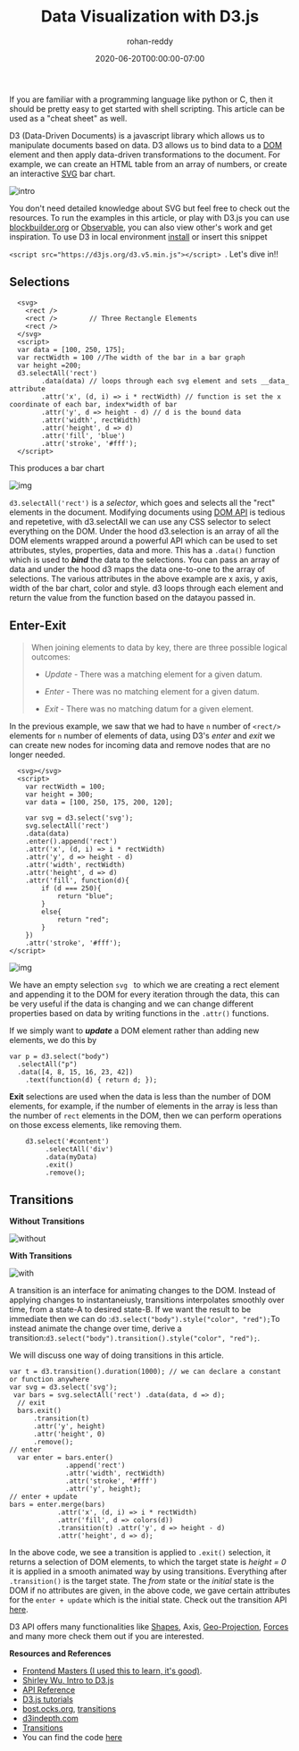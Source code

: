 ﻿---
layout: engineering-education
status: publish
published: true
slug: data-visualization-with-d3-js
title: Data Visualization with D3.js
description: A shell script is a computer program designed to be run by the Unix shell. Typical operations performed by shell scripts include file manipulation, program execution, and printing text.
author: rohan-reddy
date: 2020-06-20T00:00:00-07:00
topics: []
excerpt_separator: <!--more-->
images:

  - url: /engineering-education/data-visualization-with-d3-js/hero.jpg
    alt: shell scripting example image
---
If you are familiar with a programming language like python or C, then it should be pretty easy to get started with shell scripting. This article can be used as a "cheat sheet" as well.
<!--more-->
D3 (Data-Driven Documents) is a javascript library which allows us to manipulate documents based on data. D3 allows us to bind data to a [DOM](https://www.w3schools.com/js/js_htmldom.asp) element and then apply data-driven transformations to the document. For example, we can create an HTML table from an array of numbers, or create an interactive [SVG](https://www.w3schools.com/graphics/svg_intro.asp) bar chart.

![intro](first.png)

  You don't need detailed knowledge about SVG but feel free to check out the resources. To run the examples in this article, or play with D3.js you can use [blockbuilder.org](https://blockbuilder.org) or [Observable](https://observablehq.com), you can also view other's work and get inspiration. To use D3 in local environment [install](https://github.com/d3/d3/releases/) or insert this snippet 

`<script src="https://d3js.org/d3.v5.min.js"></script>
`.
Let's dive in!!

## Selections 
	
	  <svg>
	    <rect />
	    <rect />		// Three Rectangle Elements
	    <rect />
	  </svg>
	  <script>
	  var data = [100, 250, 175];
	  var rectWidth = 100 //The width of the bar in a bar graph
	  var height =200;
	  d3.selectAll('rect')
	    	.data(data) // loops through each svg element and sets __data_ attribute
	    	.attr('x', (d, i) => i * rectWidth) // function is set the x coordinate of each bar, index*width of bar	
	    	.attr('y', d => height - d) // d is the bound data
	    	.attr('width', rectWidth)
	    	.attr('height', d => d)
	    	.attr('fill', 'blue')
	    	.attr('stroke', '#fff');
	  </script>
This produces a bar chart

![img](second.png)

`d3.selectAll('rect')`  is a *selector*, which goes and selects all the "rect" elements in the document. Modifying documents using [DOM API](https://www.w3.org/DOM/DOMTR) is tedious and repetetive, with d3.selectAll we can use any CSS selector to select everything on the DOM. Under the hood d3.selection is an array of all the DOM elements wrapped around a powerful API which can be used to set attributes, styles, properties, data and more. This has a `.data()` function which is used to **_bind_** the data to the selections. You can pass an array of data and under the hood d3 maps the data one-to-one to the array of selections. The various attributes in the above example are x axis, y axis, width of the bar chart, color and style. d3 loops through each element and return the value from the function based on the datayou passed in.

## Enter-Exit
> When joining elements to data by key, there are three possible logical outcomes:
> -   _Update_  - There was a matching element for a given datum.
> * _Enter_  - There was no matching element for a given datum.
> -   _Exit_  - There was no matching datum for a given element.


In the previous example, we saw that we had to have `n` number of `<rect/>` elements for `n` number of elements of data, using D3's *enter* and *exit* we can create new nodes for incoming data and remove nodes that are no longer needed. 


	  <svg></svg>
	  <script>
	    var rectWidth = 100;
	    var height = 300;
	    var data = [100, 250, 175, 200, 120];
    
	    var svg = d3.select('svg');
	    svg.selectAll('rect')
    	.data(data)
    	.enter().append('rect')
    	.attr('x', (d, i) => i * rectWidth)
    	.attr('y', d => height - d)
    	.attr('width', rectWidth)
    	.attr('height', d => d)
    	.attr('fill', function(d){
	    	if (d === 250){
		    	return "blue";
		    }
		    else{
			    return "red";
			}
    	})
    	.attr('stroke', '#fff');
	</script>
	
![img](enter.png)

We have an empty selection `svg ` to which we are creating a rect element and appending it to the DOM for every iteration through the data, this can be very useful if the data is changing and  we can change different properties based on data by writing functions in the `.attr()` functions. 

If we simply want to ***update*** a DOM element rather than adding new elements, we do this by 
```
var p = d3.select("body")
  .selectAll("p")
  .data([4, 8, 15, 16, 23, 42])
    .text(function(d) { return d; });
```
**Exit** selections are used when the data is less than the number of DOM elements, for example, if the number of elements in the array is less than the number of `rect` elements in the DOM, then we can perform operations on those excess elements, like removing them.
```
	d3.select('#content') 
		 .selectAll('div')
		 .data(myData)
		 .exit()
		 .remove();
```
## Transitions
**Without Transitions**

![without](without.gif)

**With Transitions**

![with](with.gif)

A transition is an interface for animating changes to the DOM. Instead of applying changes to instantaneiusly, transitions interpolates smoothly over time, from a state-A to desired state-B. If we want the result to be immediate then we can do :`d3.select("body").style("color", "red");`To instead animate the change over time, derive a transition:`d3.select("body").transition().style("color", "red");`.

We will discuss one way of doing transitions in this article. 
	
	var t = d3.transition().duration(1000); // we can declare a constant or function anywhere
	var svg = d3.select('svg');
	 var bars = svg.selectAll('rect') .data(data, d => d);
	  // exit 
	  bars.exit()
		  .transition(t)
		  .attr('y', height)
		  .attr('height', 0)
		  .remove();
	// enter
	  var enter = bars.enter()
				  .append('rect')
				  .attr('width', rectWidth)
				  .attr('stroke', '#fff')
				  .attr('y', height); 
	// enter + update 
	bars = enter.merge(bars)
				.attr('x', (d, i) => i * rectWidth)
				.attr('fill', d => colors(d))
				.transition(t) .attr('y', d => height - d)
				.attr('height', d => d);

In the above code, we see a transition is applied to `.exit()` selection, it returns a selection of DOM elements, to which the target state is *height = 0* it is applied in a smooth animated way by using transitions. Everything after `.transition()` is the target state. The *from* state or the *initial* state is the DOM if no attributes are given, in the above code, we gave certain attributes for the `enter + update` which is the initial state. Check out the transition API [here](https://github.com/d3/d3-transition).

D3 API offers many functionalities like [Shapes](https://github.com/d3/d3-shape), Axis, [Geo-Projection](https://github.com/d3/d3-geo-projection), [Forces](https://github.com/d3/d3-force) and many more check them out if you are interested.

 **Resources and References**
* [Frontend Masters (I used this to learn, it's good)](https://frontendmasters.com/learn/d3-js/). 
* [Shirley Wu, Intro to D3.js](http://slides.com/shirleywu/fm-d3intro#/4)
* [API Reference](https://github.com/d3/d3/blob/master/API.md)
* [D3.js tutorials](https://github.com/d3/d3/wiki/Tutorials)
* [bost.ocks.org](https://bost.ocks.org/mike/selection/), [transitions](https://bost.ocks.org/mike/transition/)
* [d3indepth.com](https://www.d3indepth.com/enterexit/)
* [Transitions](https://github.com/d3/d3-transition)
* You can find the code [here](https://gist.github.com/rohanreddych/dde3a63a464f34526a9e1fbc396c02fb)

 



